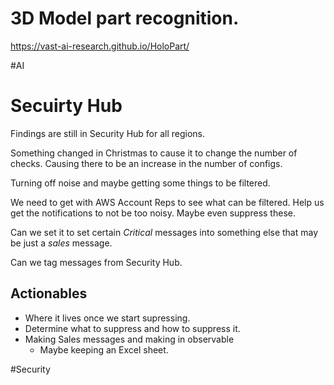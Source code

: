 # 3D Model part recognition. 
https://vast-ai-research.github.io/HoloPart/

#AI 

# Secuirty Hub
Findings are still in Security Hub for all regions.

Something changed in Christmas to cause it to change the number of checks. Causing there to be an increase in the number of configs. 

Turning off noise and maybe getting some things to be filtered.

We need to get with AWS Account Reps to see what can be filtered. Help us get the notifications to not be too noisy. Maybe even suppress these. 

Can we set it to set certain *Critical* messages into something else that may be just a *sales* message. 

Can we tag messages from Security Hub. 
## Actionables
- Where it lives once we start supressing.
- Determine what to suppress and how to suppress it.
- Making Sales messages and making in observable
	- Maybe keeping an Excel sheet.

#Security
